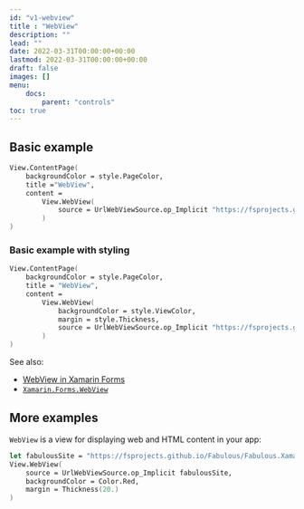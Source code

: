```yaml
---
id: "v1-webview"
title : "WebView"
description: ""
lead: ""
date: 2022-03-31T00:00:00+00:00
lastmod: 2022-03-31T00:00:00+00:00
draft: false
images: []
menu:
    docs:
        parent: "controls"
toc: true
---
```


## Basic example

```fs
View.ContentPage(
    backgroundColor = style.PageColor,
    title ="WebView",
    content = 
        View.WebView(
            source = UrlWebViewSource.op_Implicit "https://fsprojects.github.io/Fabulous/Fabulous.XamarinForms/"
        )
)
```

### Basic example with styling

```fs
View.ContentPage(
    backgroundColor = style.PageColor,
    title = "WebView",
    content = 
        View.WebView(
            backgroundColor = style.ViewColor,
            margin = style.Thickness,
            source = UrlWebViewSource.op_Implicit "https://fsprojects.github.io/Fabulous/Fabulous.XamarinForms/"
        )
)
```

See also:

* [WebView in Xamarin Forms](https://docs.microsoft.com/en-us/xamarin/xamarin-forms/user-interface/WebView)
* [`Xamarin.Forms.WebView`](https://docs.microsoft.com/en-us/dotnet/api/Xamarin.Forms.WebView)

## More examples

`WebView` is a view for displaying web and HTML content in your app:

```fs
let fabulousSite = "https://fsprojects.github.io/Fabulous/Fabulous.XamarinForms/"
View.WebView(
    source = UrlWebViewSource.op_Implicit fabulousSite, 
    backgroundColor = Color.Red,
    margin = Thickness(20.)
)
```
